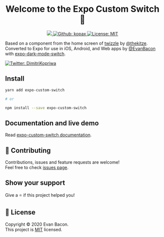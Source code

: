 <h1 align="center">Welcome to the Expo Custom Switch 👋</h1>

<p align="center">
  <a aria-label="made with expo" href="https://github.com/expo" target="_blank">
    <img src="https://img.shields.io/badge/MADE%20WITH%20EXPO-000.svg?style=for-the-badge&logo=expo&labelColor=4630eb&logoWidth=20">
  </a>
  <a href="https://github.com/kopax" aria-label="Follow Kopax on Github" target="_blank">
    <img alt="Github: kopax" src="https://img.shields.io/github/followers/kopax.svg?label=Follow&style=for-the-badge&logo=github&logoColor=FFFFFF&labelColor=24292e&logoWidth=20&color=lightgray" target="_blank" />
  </a>
  <a href="/LICENSE" target="_blank">
    <img alt="License: MIT" src="https://img.shields.io/badge/License-MIT-green.svg?style=for-the-badge" target="_blank" />
  </a>
</p>

Based on a component from the home screen of [twizzle](https://twizzle.app/) by [@thekitze](https://twitter.com/thekitze). Converted to Expo for use in iOS, Android, and Web apps by [@EvanBacon](https://twitter.com/baconbrix) with [expo-dark-mode-switch](https://github.com/EvanBacon/expo-dark-mode-switch).

<p>
  <a href="https://twitter.com/DimitriKopriwa" target="_blank">
    <img alt="Twitter: DimitriKopriwa" src="https://img.shields.io/twitter/follow/dimitrikopriwa.svg?style=for-the-badge&logo=TWITTER&logoColor=FFFFFF&labelColor=00aced&logoWidth=20&color=lightgray" target="_blank" />
  </a>
</p>

## Install

```sh
yarn add expo-custom-switch

# or

npm install --save expo-custom-switch
```

## Documentation and live demo

Read [expo-custom-switch documentation](https://yeutech-lab.github.io/expo-custom-switch).

## 🤝 Contributing

Contributions, issues and feature requests are welcome!<br />Feel free to check [issues page](https://github.com/yeutech-lab/expo-custom-switch/issues).

## Show your support

Give a ⭐️ if this project helped you!

## 📝 License

Copyright © 2020 Evan Bacon.<br />
This project is [MIT](/LICENSE) licensed.
